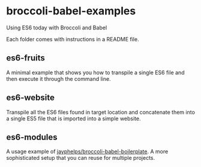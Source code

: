 # broccoli-babel-examples
Using ES6 today with Broccoli and Babel

Each folder comes with instructions in a README file.

## es6-fruits

A minimal example that shows you how to transpile a single ES6 file and then execute it through the command line.

## es6-website

Transpile all the ES6 files found in target location and concatenate them into a single ES5 file that is imported into a simple website.

## es6-modules

A usage example of [jayphelps/broccoli-babel-boilerplate](https://github.com/jayphelps/broccoli-babel-boilerplate). A more sophisticated setup that you can reuse for multiple projects.
